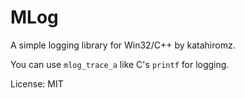 # MLog

A simple logging library for Win32/C++ by katahiromz.

You can use `mlog_trace_a` like C's `printf` for logging.

License: MIT
